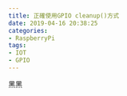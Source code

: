 ```yaml
---
title: 正確使用GPIO cleanup()方式
date: 2019-04-16 20:38:25
categories:
- RaspberryPi
tags:
- IOT
- GPIO
---
```


黑黑